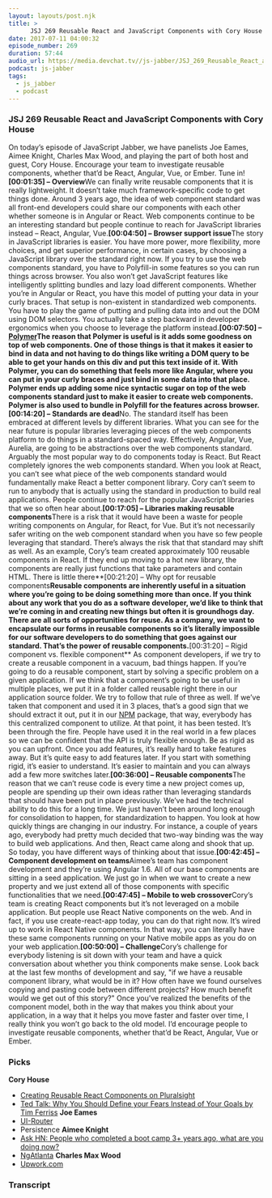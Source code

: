 ```yaml
---
layout: layouts/post.njk
title: >
      JSJ 269 Reusable React and JavaScript Components with Cory House
date: 2017-07-11 04:00:32
episode_number: 269
duration: 57:44
audio_url: https://media.devchat.tv//js-jabber/JSJ_269_Reusable_React_and_JavaScript_Components_with_Cory_House_mixdown.mp3
podcast: js-jabber
tags: 
  - js_jabber
  - podcast
---
```


### **JSJ 269 Reusable React and JavaScript Components with Cory House**
On today’s episode of JavaScript Jabber, we have panelists Joe Eames, Aimee Knight, Charles Max Wood, and playing the part of both host and guest, Cory House. Encourage your team to investigate reusable components, whether that’d be React, Angular, Vue, or Ember. Tune in!**[00:01:35] – Overview**We can finally write reusable components that it is really lightweight. It doesn’t take much framework-specific code to get things done. Around 3 years ago, the idea of web component standard was all front-end developers could share our components with each other whether someone is in Angular or React. Web components continue to be an interesting standard but people continue to reach for JavaScript libraries instead – React, Angular, Vue.**[00:04:50] – Browser support issue**The story in JavaScript libraries is easier. You have more power, more flexibility, more choices, and get superior performance, in certain cases, by choosing a JavaScript library over the standard right now. If you try to use the web components standard, you have to Polyfill-in some features so you can run things across browser. You also won’t get JavaScript features like intelligently splitting bundles and lazy load different components. Whether you’re in Angular or React, you have this model of putting your data in your curly braces. That setup is non-existent in standardized web components. You have to play the game of putting and pulling data into and out the DOM using DOM selectors. You actually take a step backward in developer ergonomics when you choose to leverage the platform instead.**[00:07:50] –[Polymer](https://www.polymer-project.org/)**The reason that Polymer is useful is it adds some goodness on top of web components. One of those things is that it makes it easier to bind in data and not having to do things like writing a DOM query to be able to get your hands on this div and put this text inside of it. With Polymer, you can do something that feels more like Angular, where you can put in your curly braces and just bind in some data into that place. Polymer ends up adding some nice syntactic sugar on top of the web components standard just to make it easier to create web components. Polymer is also used to bundle in Polyfill for the features across browser.**[00:14:20] – Standards are dead**No. The standard itself has been embraced at different levels by different libraries. What you can see for the near future is popular libraries leveraging pieces of the web components platform to do things in a standard-spaced way. Effectively, Angular, Vue, Aurelia, are going to be abstractions over the web components standard. Arguably the most popular way to do components today is React. But React completely ignores the web components standard. When you look at React, you can’t see what piece of the web components standard would fundamentally make React a better component library. Cory can’t seem to run to anybody that is actually using the standard in production to build real applications. People continue to reach for the popular JavaScript libraries that we so often hear about.**[00:17:05] – Libraries making reusable components**There is a risk that it would have been a waste for people writing components on Angular, for React, for Vue. But it’s not necessarily safer writing on the web component standard when you have so few people leveraging that standard. There’s always the risk that that standard may shift as well. As an example, Cory’s team created approximately 100 reusable components in React. If they end up moving to a hot new library, the components are really just functions that take parameters and contain HTML. There is little there**[00:21:20] – Why opt for reusable components**Reusable components are inherently useful in a situation where you’re going to be doing something more than once. If you think about any work that you do as a software developer, we’d like to think that we’re coming in and creating new things but often it is groundhogs day. There are all sorts of opportunities for reuse. As a company, we want to encapsulate our forms in reusable components so it’s literally impossible for our software developers to do something that goes against our standard. That’s the power of reusable components.**[00:31:20] – Rigid component vs. flexible component** As component developers, if we try to create a reusable component in a vacuum, bad things happen. If you’re going to do a reusable component, start by solving a specific problem on a given application. If we think that a component’s going to be useful in multiple places, we put it in a folder called reusable right there in our application source folder. We try to follow that rule of three as well. If we’ve taken that component and used it in 3 places, that’s a good sign that we should extract it out, put it in our [NPM](https://www.npmjs.com/) package, that way, everybody has this centralized component to utilize. At that point, it has been tested. It’s been through the fire. People have used it in the real world in a few places so we can be confident that the API is truly flexible enough. Be as rigid as you can upfront. Once you add features, it’s really hard to take features away. But it’s quite easy to add features later. If you start with something rigid, it’s easier to understand. It’s easier to maintain and you can always add a few more switches later.**[00:36:00] – Reusable components**The reason that we can’t reuse code is every time a new project comes up, people are spending up their own ideas rather than leveraging standards that should have been put in place previously. We’ve had the technical ability to do this for a long time. We just haven’t been around long enough for consolidation to happen, for standardization to happen. You look at how quickly things are changing in our industry. For instance, a couple of years ago, everybody had pretty much decided that two-way binding was the way to build web applications. And then, React came along and shook that up. So today, you have different ways of thinking about that issue.**[00:42:45] – Component development on teams**Aimee’s team has component development and they’re using Angular 1.6. All of our base components are sitting in a seed application. We just go in when we want to create a new property and we just extend all of those components with specific functionalities that we need.**[00:47:45] – Mobile to web crossover**Cory’s team is creating React components but it’s not leveraged on a mobile application. But people use React Native components on the web. And in fact, if you use create-react-app today, you can do that right now. It’s wired up to work in React Native components. In that way, you can literally have these same components running on your Native mobile apps as you do on your web application.**[00:50:00] – Challenge**Cory’s challenge for everybody listening is sit down with your team and have a quick conversation about whether you think components make sense. Look back at the last few months of development and say, "if we have a reusable component library, what would be in it? How often have we found ourselves copying and pasting code between different projects? How much benefit would we get out of this story?" Once you’ve realized the benefits of the component model, both in the way that makes you think about your application, in a way that it helps you move faster and faster over time, I really think you won’t go back to the old model. I’d encourage people to investigate reusable components, whether that’d be React, Angular, Vue or Ember.
### **Picks**
 **Cory House**
- [Creating Reusable React Components on Pluralsight](https://www.pluralsight.com/courses/react-creating-reusable-components)
- [Ted Talk: Why You Should Define your Fears Instead of Your Goals by Tim Ferriss](https://www.ted.com/talks/tim_ferriss_why_you_should_define_your_fears_instead_of_your_goals)
**Joe Eames**
- [UI-Router](https://ui-router.github.io/)
- Persistence
**Aimee Knight**
- [Ask HN: People who completed a boot camp 3+ years ago, what are you doing now?](https://news.ycombinator.com/item?id=14518093)
- [NgAtlanta](https://twitter.com/NgAtlanta)
**Charles Max Wood**
- [Upwork.com](http://upwork.com)


### Transcript


